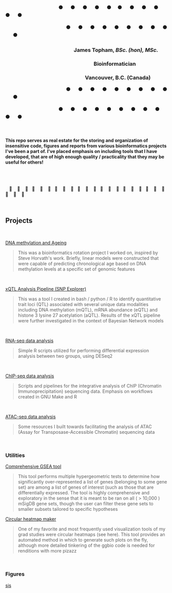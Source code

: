 &nbsp;&nbsp;&nbsp;&nbsp;&nbsp;&nbsp;&nbsp;&nbsp;&nbsp;&nbsp;&nbsp;&nbsp;&nbsp;&nbsp;&nbsp;&nbsp;&nbsp;&nbsp;&nbsp;&nbsp;&nbsp;&nbsp;&nbsp;&nbsp;&nbsp;&nbsp;&nbsp;&nbsp;&nbsp;&nbsp;&nbsp;&nbsp;&nbsp;&nbsp;&nbsp;&nbsp;&nbsp;&nbsp;&nbsp;&nbsp;&nbsp;&nbsp;:black_circle:&nbsp;&nbsp;&nbsp;&nbsp;&nbsp;&nbsp;:black_circle:&nbsp;&nbsp;&nbsp;&nbsp;&nbsp;&nbsp;:black_circle:&nbsp;&nbsp;&nbsp;&nbsp;&nbsp;&nbsp;:black_circle:&nbsp;&nbsp;&nbsp;&nbsp;&nbsp;&nbsp;:black_circle:&nbsp;&nbsp;&nbsp;&nbsp;&nbsp;:black_circle:&nbsp;&nbsp;&nbsp;&nbsp;&nbsp;&nbsp;:black_circle:&nbsp;&nbsp;&nbsp;&nbsp;&nbsp;&nbsp;:black_circle:&nbsp;&nbsp;&nbsp;&nbsp;&nbsp;&nbsp;:black_circle:&nbsp;&nbsp;&nbsp;&nbsp;&nbsp;&nbsp;:black_circle:&nbsp;&nbsp;&nbsp;&nbsp;&nbsp;&nbsp;:black_circle:

&nbsp;&nbsp;&nbsp;&nbsp;&nbsp;&nbsp;&nbsp;&nbsp;&nbsp;&nbsp;&nbsp;&nbsp;&nbsp;&nbsp;&nbsp;&nbsp;&nbsp;&nbsp;&nbsp;&nbsp;&nbsp;&nbsp;&nbsp;&nbsp;&nbsp;&nbsp;&nbsp;&nbsp;&nbsp;&nbsp;&nbsp;&nbsp;&nbsp;&nbsp;&nbsp;&nbsp;&nbsp;&nbsp;&nbsp;&nbsp;&nbsp;&nbsp;&nbsp;&nbsp;&nbsp;&nbsp;&nbsp;&nbsp;:black_circle:&nbsp;&nbsp;&nbsp;&nbsp;&nbsp;&nbsp;:black_circle:&nbsp;&nbsp;&nbsp;&nbsp;&nbsp;&nbsp;:black_circle:&nbsp;&nbsp;&nbsp;&nbsp;&nbsp;&nbsp;:black_circle:&nbsp;&nbsp;&nbsp;&nbsp;&nbsp;&nbsp;:black_circle:&nbsp;&nbsp;&nbsp;&nbsp;&nbsp;&nbsp;:black_circle:&nbsp;&nbsp;&nbsp;&nbsp;&nbsp;&nbsp;:black_circle:&nbsp;&nbsp;&nbsp;&nbsp;&nbsp;&nbsp;:black_circle:&nbsp;&nbsp;&nbsp;&nbsp;&nbsp;&nbsp;:black_circle:&nbsp;&nbsp;&nbsp;&nbsp;&nbsp;&nbsp;:black_circle:

### &nbsp;&nbsp;&nbsp;&nbsp;&nbsp;&nbsp;&nbsp;&nbsp;&nbsp;&nbsp;&nbsp;&nbsp;&nbsp;&nbsp;&nbsp;&nbsp;&nbsp;&nbsp;&nbsp;&nbsp;&nbsp;&nbsp;&nbsp;&nbsp;&nbsp;&nbsp;&nbsp;&nbsp;&nbsp;&nbsp;&nbsp;&nbsp;&nbsp;&nbsp;&nbsp;&nbsp;&nbsp;&nbsp;&nbsp;&nbsp;&nbsp;&nbsp;&nbsp;&nbsp;&nbsp;&nbsp;&nbsp;&nbsp;&nbsp;&nbsp;&nbsp;&nbsp;&nbsp;&nbsp;&nbsp;James Topham, *BSc. (hon), MSc.*
### &nbsp;&nbsp;&nbsp;&nbsp;&nbsp;&nbsp;&nbsp;&nbsp;&nbsp;&nbsp;&nbsp;&nbsp;&nbsp;&nbsp;&nbsp;&nbsp;&nbsp;&nbsp;&nbsp;&nbsp;&nbsp;&nbsp;&nbsp;&nbsp;&nbsp;&nbsp;&nbsp;&nbsp;&nbsp;&nbsp;&nbsp;&nbsp;&nbsp;&nbsp;&nbsp;&nbsp;&nbsp;&nbsp;&nbsp;&nbsp;&nbsp;&nbsp;&nbsp;&nbsp;&nbsp;&nbsp;&nbsp;&nbsp;&nbsp;&nbsp;&nbsp;&nbsp;&nbsp;&nbsp;&nbsp;&nbsp;&nbsp;&nbsp;&nbsp;&nbsp;&nbsp;&nbsp;&nbsp;&nbsp;&nbsp;&nbsp;&nbsp;&nbsp;&nbsp;&nbsp;&nbsp;Bioinformatician
### &nbsp;&nbsp;&nbsp;&nbsp;&nbsp;&nbsp;&nbsp;&nbsp;&nbsp;&nbsp;&nbsp;&nbsp;&nbsp;&nbsp;&nbsp;&nbsp;&nbsp;&nbsp;&nbsp;&nbsp;&nbsp;&nbsp;&nbsp;&nbsp;&nbsp;&nbsp;&nbsp;&nbsp;&nbsp;&nbsp;&nbsp;&nbsp;&nbsp;&nbsp;&nbsp;&nbsp;&nbsp;&nbsp;&nbsp;&nbsp;&nbsp;&nbsp;&nbsp;&nbsp;&nbsp;&nbsp;&nbsp;&nbsp;&nbsp;&nbsp;&nbsp;&nbsp;&nbsp;&nbsp;&nbsp;&nbsp;&nbsp;&nbsp;&nbsp;&nbsp;&nbsp;&nbsp;&nbsp;&nbsp;Vancouver, B.C. (Canada)

&nbsp;&nbsp;&nbsp;&nbsp;&nbsp;&nbsp;&nbsp;&nbsp;&nbsp;&nbsp;&nbsp;&nbsp;&nbsp;&nbsp;&nbsp;&nbsp;&nbsp;&nbsp;&nbsp;&nbsp;&nbsp;&nbsp;&nbsp;&nbsp;&nbsp;&nbsp;&nbsp;&nbsp;&nbsp;&nbsp;&nbsp;&nbsp;&nbsp;&nbsp;&nbsp;&nbsp;&nbsp;&nbsp;&nbsp;&nbsp;&nbsp;&nbsp;&nbsp;&nbsp;&nbsp;&nbsp;&nbsp;&nbsp;:black_circle:&nbsp;&nbsp;&nbsp;&nbsp;&nbsp;&nbsp;:black_circle:&nbsp;&nbsp;&nbsp;&nbsp;&nbsp;&nbsp;:black_circle:&nbsp;&nbsp;&nbsp;&nbsp;&nbsp;&nbsp;:black_circle:&nbsp;&nbsp;&nbsp;&nbsp;&nbsp;&nbsp;:black_circle:&nbsp;&nbsp;&nbsp;&nbsp;&nbsp;&nbsp;:black_circle:&nbsp;&nbsp;&nbsp;&nbsp;&nbsp;&nbsp;:black_circle:&nbsp;&nbsp;&nbsp;&nbsp;&nbsp;&nbsp;:black_circle:&nbsp;&nbsp;&nbsp;&nbsp;&nbsp;&nbsp;:black_circle:&nbsp;&nbsp;&nbsp;&nbsp;&nbsp;&nbsp;:black_circle:

&nbsp;&nbsp;&nbsp;&nbsp;&nbsp;&nbsp;&nbsp;&nbsp;&nbsp;&nbsp;&nbsp;&nbsp;&nbsp;&nbsp;&nbsp;&nbsp;&nbsp;&nbsp;&nbsp;&nbsp;&nbsp;&nbsp;&nbsp;&nbsp;&nbsp;&nbsp;&nbsp;&nbsp;&nbsp;&nbsp;&nbsp;&nbsp;&nbsp;&nbsp;&nbsp;&nbsp;&nbsp;&nbsp;&nbsp;&nbsp;&nbsp;&nbsp;:black_circle:&nbsp;&nbsp;&nbsp;&nbsp;&nbsp;&nbsp;:black_circle:&nbsp;&nbsp;&nbsp;&nbsp;&nbsp;&nbsp;:black_circle:&nbsp;&nbsp;&nbsp;&nbsp;&nbsp;&nbsp;:black_circle:&nbsp;&nbsp;&nbsp;&nbsp;&nbsp;&nbsp;:black_circle:&nbsp;&nbsp;&nbsp;&nbsp;&nbsp;&nbsp;:black_circle:&nbsp;&nbsp;&nbsp;&nbsp;&nbsp;&nbsp;:black_circle:&nbsp;&nbsp;&nbsp;&nbsp;&nbsp;&nbsp;:black_circle:&nbsp;&nbsp;&nbsp;&nbsp;&nbsp;&nbsp;:black_circle:&nbsp;&nbsp;&nbsp;&nbsp;&nbsp;&nbsp;:black_circle:&nbsp;&nbsp;&nbsp;&nbsp;&nbsp;&nbsp;:black_circle:

<br>

#### This repo serves as real estate for the storing and organization of insensitive code, figures and reports from various bioinformatics projects I've been a part of. I've placed emphasis on including tools that I have developed, that are of high enough quality / practicality that they may be useful for others!

<br>
<br>

&nbsp;&nbsp; :sheep: &nbsp;&nbsp; :sheep: &nbsp;&nbsp; :sheep:&nbsp;&nbsp; :sheep: &nbsp;&nbsp; :sheep: &nbsp;&nbsp; :sheep:&nbsp;&nbsp; :sheep: &nbsp;&nbsp; :sheep: &nbsp;&nbsp; :sheep:&nbsp;&nbsp; :sheep: &nbsp;&nbsp; :sheep: &nbsp;&nbsp; :sheep:&nbsp;&nbsp; :sheep: &nbsp;&nbsp; :sheep: &nbsp;&nbsp; :sheep:&nbsp;&nbsp; :sheep: &nbsp;&nbsp; :sheep: &nbsp;&nbsp; :sheep:&nbsp;&nbsp; :sheep: &nbsp;&nbsp; :sheep: &nbsp;&nbsp; :sheep:&nbsp;&nbsp; :sheep: &nbsp;&nbsp; :sheep: &nbsp;&nbsp; :sheep:

<br>

## **Projects**
<br>

[DNA methylation and Ageing](https://github.com/jtopham/jtopham_dev/tree/master/projects/DNAmethylation_age/)

> This was a bioinformatics rotation project I worked on,
> inspired by Steve Horvath's work. Briefly, linear
> models were constructed that were capable of predicting
> chronological age based on DNA methylation levels at a 
> specific set of genomic features

<br>

[xQTL Analysis Pipeline (SNP Explorer)](https://github.com/jtopham/jtopham_dev/tree/master/projects/SNP_explorer/)

> This was a tool I created in bash / python / R to identify
> quantitative trait loci (QTL) associated with several
> unique data modalities including DNA methylation (mQTL),
> mRNA abundance (eQTL) and histone 3 lysine 27 acetylation
> (aQTL). Results of the xQTL pipeline were further 
> investigated in the context of Bayesian Network models

<br>

[RNA-seq data analysis](KMT2D_hypermutation_andSig.md)

> Simple R scripts utilized for performing differential 
> expression analysis between two groups, using DESeq2

<br>

[ChIP-seq data analysis](KMT2D_hypermutation_andSig.md)

> Scripts and pipelines for the integrative analysis of ChIP
> (Chromatin Immunoprecipitation) sequencing data. Emphasis
> on workflows created in GNU Make and R

<br>

[ATAC-seq data analysis](KMT2D_hypermutation_andSig.md)

> Some resources I built towards facilitating the analysis of ATAC
> (Assay for Transposase-Accessible Chromatin) sequencing data

<br>

### **Utilities**

[Comprehensive GSEA tool](KMT2D_hypermutation_andSig.md)

> This tool performs multiple hypergeometric tests to 
> determine how significantly over-represented a list
> of genes (belonging to some gene set) are among a
> list of genes of interest (such as those that are
> differentially expressed. The tool is highly comprehensive
> and exploratory in the sense that it is meant to be
> ran on all ( > 10,000 ) mSigDB gene sets, though the
> user can filter these gene sets to smaller subsets
> tailored to specific hypotheses

[Circular heatmap maker](KMT2D_hypermutation_andSig.md)

> One of my favorite and most frequently used visualization
> tools of my grad studies were circular heatmaps (see here).
> This tool provides an automated method in which to generate
> such plots on the fly, although more detailed tinkering of
> the ggbio code is needed for renditions with more pizazz

<br>

### **Figures**

[sis](httopham/Marra_Thesis/blob/master/scripts/TCGA_DEA_GSEA_analysis.R)


